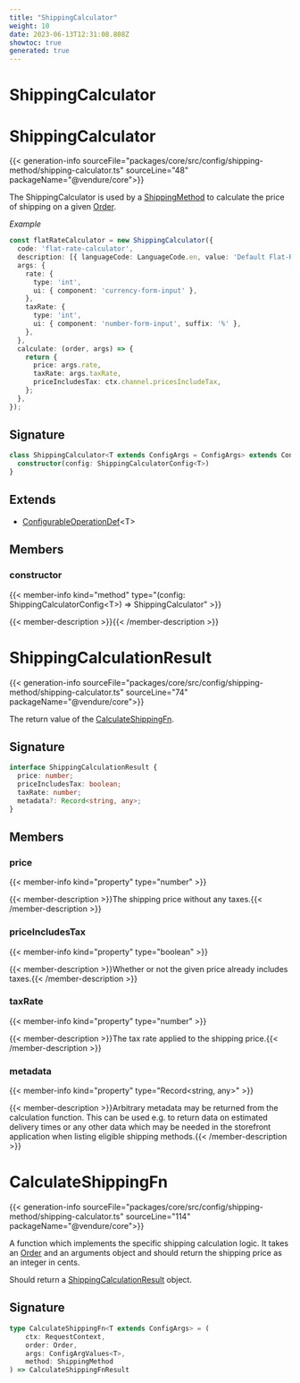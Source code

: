```yaml
---
title: "ShippingCalculator"
weight: 10
date: 2023-06-13T12:31:08.808Z
showtoc: true
generated: true
---
```

<!-- This file was generated from the Vendure source. Do not modify. Instead, re-run the "docs:build" script -->

# ShippingCalculator
<div class="symbol">


# ShippingCalculator

{{< generation-info sourceFile="packages/core/src/config/shipping-method/shipping-calculator.ts" sourceLine="48" packageName="@vendure/core">}}

The ShippingCalculator is used by a <a href='/typescript-api/entities/shipping-method#shippingmethod'>ShippingMethod</a> to calculate the price of shipping on a given <a href='/typescript-api/entities/order#order'>Order</a>.

*Example*

```ts
const flatRateCalculator = new ShippingCalculator({
  code: 'flat-rate-calculator',
  description: [{ languageCode: LanguageCode.en, value: 'Default Flat-Rate Shipping Calculator' }],
  args: {
    rate: {
      type: 'int',
      ui: { component: 'currency-form-input' },
    },
    taxRate: {
      type: 'int',
      ui: { component: 'number-form-input', suffix: '%' },
    },
  },
  calculate: (order, args) => {
    return {
      price: args.rate,
      taxRate: args.taxRate,
      priceIncludesTax: ctx.channel.pricesIncludeTax,
    };
  },
});
```

## Signature

```TypeScript
class ShippingCalculator<T extends ConfigArgs = ConfigArgs> extends ConfigurableOperationDef<T> {
  constructor(config: ShippingCalculatorConfig<T>)
}
```
## Extends

 * <a href='/typescript-api/configurable-operation-def/#configurableoperationdef'>ConfigurableOperationDef</a>&#60;T&#62;


## Members

### constructor

{{< member-info kind="method" type="(config: ShippingCalculatorConfig&#60;T&#62;) => ShippingCalculator"  >}}

{{< member-description >}}{{< /member-description >}}


</div>
<div class="symbol">


# ShippingCalculationResult

{{< generation-info sourceFile="packages/core/src/config/shipping-method/shipping-calculator.ts" sourceLine="74" packageName="@vendure/core">}}

The return value of the <a href='/typescript-api/shipping/shipping-calculator#calculateshippingfn'>CalculateShippingFn</a>.

## Signature

```TypeScript
interface ShippingCalculationResult {
  price: number;
  priceIncludesTax: boolean;
  taxRate: number;
  metadata?: Record<string, any>;
}
```
## Members

### price

{{< member-info kind="property" type="number"  >}}

{{< member-description >}}The shipping price without any taxes.{{< /member-description >}}

### priceIncludesTax

{{< member-info kind="property" type="boolean"  >}}

{{< member-description >}}Whether or not the given price already includes taxes.{{< /member-description >}}

### taxRate

{{< member-info kind="property" type="number"  >}}

{{< member-description >}}The tax rate applied to the shipping price.{{< /member-description >}}

### metadata

{{< member-info kind="property" type="Record&#60;string, any&#62;"  >}}

{{< member-description >}}Arbitrary metadata may be returned from the calculation function. This can be used
e.g. to return data on estimated delivery times or any other data which may be
needed in the storefront application when listing eligible shipping methods.{{< /member-description >}}


</div>
<div class="symbol">


# CalculateShippingFn

{{< generation-info sourceFile="packages/core/src/config/shipping-method/shipping-calculator.ts" sourceLine="114" packageName="@vendure/core">}}

A function which implements the specific shipping calculation logic. It takes an <a href='/typescript-api/entities/order#order'>Order</a> and
an arguments object and should return the shipping price as an integer in cents.

Should return a <a href='/typescript-api/shipping/shipping-calculator#shippingcalculationresult'>ShippingCalculationResult</a> object.

## Signature

```TypeScript
type CalculateShippingFn<T extends ConfigArgs> = (
    ctx: RequestContext,
    order: Order,
    args: ConfigArgValues<T>,
    method: ShippingMethod
) => CalculateShippingFnResult
```
</div>
